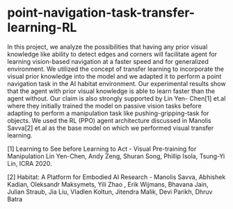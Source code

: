 # point-navigation-task-transfer-learning-RL

In this project, we analyze the possibilities that having any prior visual knowledge like ability to detect edges and corners
will facilitate agent for learning vision-based navigation at a faster speed and for generalized environment. We utilized the 
concept of transfer learning to incorporate the visual prior knowledge into the model and we adapted it to perform a point 
navigation task in the AI habitat environment. Our experimental results show that the agent with prior visual knowledge is able
to learn faster than the agent without. Our claim is also strongly supported by Lin Yen- Chen[1] et.al where they initially trained
the model on passive vision tasks before adapting to perform a manipulation task like pushing-gripping-task for objects. 
We used the RL (PPO) agent architecture discussed in Manolis Savva[2] et.al as the base model on which we performed visual transfer learning.

[1] Learning to See before Learning to Act - Visual Pre-training for Manipulation Lin Yen-Chen, Andy Zeng, Shuran Song, Phillip Isola, Tsung-Yi Lin, ICRA 2020.

[2] Habitat: A Platform for Embodied AI Research - Manolis Savva, Abhishek Kadian, Oleksandr Maksymets, Yili Zhao , Erik Wijmans, Bhavana Jain, Julian Straub, 
Jia Liu, Vladlen Koltun, Jitendra Malik, Devi Parikh, Dhruv Batra
